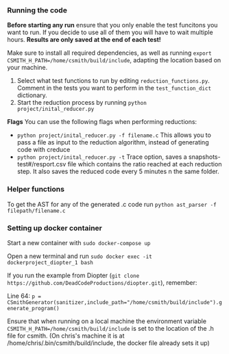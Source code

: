 ### Running the code
**Before starting any run** ensure that you only enable the test funcitons you want to run. If you decide to use all of them you will have to wait multiple hours. **Results are only saved at the end of each test!**

Make sure to install all required dependencies, as well as running `export CSMITH_H_PATH=/home/csmith/build/include`, adapting the location based on your machine.
1. Select what test functions to run by editing `reduction_functions.py`. Comment in the tests you want to perform in the `test_function_dict` dictionary.
2. Start the reduction process by running `python project/inital_reducer.py`

**Flags**
You can use the following flags when performing reductions:
- `python project/inital_reducer.py -f filename.c` This allows you to pass a file as input to the reduction algorithm, instead of generating code with creduce
- `python project/inital_reducer.py -t` Trace option, saves a snapshots-test#/resport.csv file which contains the ratio reached at each reduction step. It also saves the reduced code every 5 minutes n the same folder.

### Helper functions
To get the AST for any of the generated .c code  run `python ast_parser -f filepath/filename.c`


### Setting up docker container
Start a new container with `sudo docker-compose up`

Open a new terminal and run `sudo docker exec -it dockerproject_diopter_1 bash`

If you run the example from Diopter (`git clone https://github.com/DeadCodeProductions/diopter.git`), remember:

Line 64: `p = CSmithGenerator(sanitizer,include_path="/home/csmith/build/include").generate_program()`

Ensure that when running on a local machine the environment variable `CSMITH_H_PATH=/home/csmith/build/include` is set to the location of the .h file for csmith. (On chris's machine it is at /home/chris/.bin/csmith/build/include, the docker file already sets it up)
